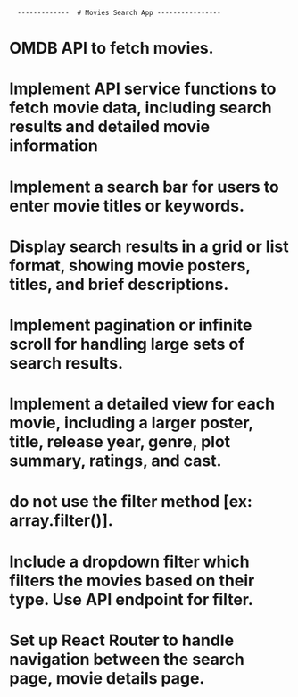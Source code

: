       -------------  # Movies Search App ---------------- 

# OMDB API to fetch movies.
# Implement API service functions to fetch movie data, including search results and detailed movie information
# Implement a search bar for users to enter movie titles or keywords.
# Display search results in a grid or list format, showing movie posters, titles, and brief descriptions.
# Implement pagination or infinite scroll for handling large sets of search results.
# Implement a detailed view for each movie, including a larger poster, title, release year, genre, plot summary, ratings, and cast.
# do not use the filter method [ex: array.filter()].
# Include a dropdown filter which filters the movies based on their type. Use API endpoint for filter.
# Set up React Router to handle navigation between the search page, movie details page.
